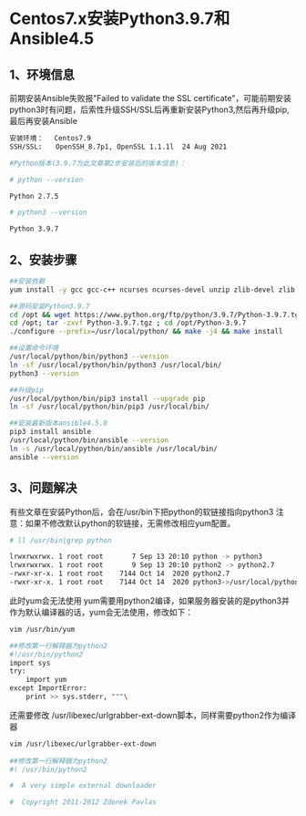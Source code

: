 # Centos7.x安装Python3.9.7和Ansible4.5

## 1、环境信息

前期安装Ansible失败报"Failed to validate the SSL certificate"，可能前期安装python3时有问题，后索性升级SSH/SSL后再重新安装Python3,然后再升级pip,最后再安装Ansible

```bash
安装环境： 　Centos7.9
SSH/SSL:　　OpenSSH_8.7p1, OpenSSL 1.1.1l  24 Aug 2021

#Python版本(3.9.7为此文章第2步安装后的版本信息)：

# python --version

Python 2.7.5

# python3 --version

Python 3.9.7
```

## 2、安装步骤



```bash
##安装依赖
yum install -y gcc gcc-c++ ncurses ncurses-devel unzip zlib-devel zlib openssl-devel openssl libffi-devel

##源码安装Python3.9.7
cd /opt && wget https://www.python.org/ftp/python/3.9.7/Python-3.9.7.tgz
cd /opt; tar -zxvf Python-3.9.7.tgz ; cd /opt/Python-3.9.7
./configure --prefix=/usr/local/python/ && make -j4 && make install

##设置命令环境
/usr/local/python/bin/python3 --version
ln -sf /usr/local/python/bin/python3 /usr/local/bin/
python3 --version

##升级pip
/usr/local/python/bin/pip3 install --upgrade pip
ln -sf /usr/local/python/bin/pip3 /usr/local/bin/

##安装最新版本ansible4.5.0
pip3 install ansible
/usr/local/python/bin/ansible --version
ln -s /usr/local/python/bin/ansible /usr/local/bin/
ansible --version
```

## 3、问题解决

有些文章在安装Python后，会在/usr/bin下把python的软链接指向python3
注意：如果不修改默认python的软链接，无需修改相应yum配置。

```bash
# ll /usr/bin|grep python

lrwxrwxrwx. 1 root root       7 Sep 13 20:10 python -> python3
lrwxrwxrwx. 1 root root       9 Sep 13 20:10 python2 -> python2.7
-rwxr-xr-x. 1 root root    7144 Oct 14  2020 python2.7
-rwxr-xr-x. 1 root root    7144 Oct 14  2020 python3->/usr/local/python/bin/python3.9
```

此时yum会无法使用
yum需要用python2编译，如果服务器安装的是python3并作为默认编译器的话，yum会无法使用，修改如下：



```bash
vim /usr/bin/yum

##修改第一行解释器为python2
#!/usr/bin/python2
import sys
try:
    import yum
except ImportError:
    print >> sys.stderr, """\
```



还需要修改 /usr/libexec/urlgrabber-ext-down脚本，同样需要python2作为编译器

```bash
vim /usr/libexec/urlgrabber-ext-down
　
##修改第一行解释器为python2
#! /usr/bin/python2

#  A very simple external downloader

#  Copyright 2011-2012 Zdenek Pavlas
```

